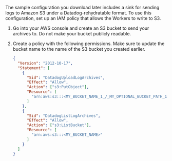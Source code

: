 The sample configuration you download later includes a sink for sending logs to Amazon S3 under a Datadog-rehydratable format. To use this configuration, set up an IAM policy that allows the Workers to write to S3.

1. Go into your AWS console and create an S3 bucket to send your archives to. Do not make your bucket publicly readable.

2. Create a policy with the following permissions. Make sure to update the bucket name to the name of the S3 bucket you created earlier.
    ```json
    {
      "Version": "2012-10-17",
      "Statement": [
        {
          "Sid": "DatadogUploadLogArchives",
          "Effect": "Allow",
          "Action": ["s3:PutObject"],
          "Resource": [
            "arn:aws:s3:::<MY_BUCKET_NAME_1_/_MY_OPTIONAL_BUCKET_PATH_1>/*",
          ]
        },
        {
          "Sid": "DatadogListLogArchives",
          "Effect": "Allow",
          "Action": ["s3:ListBucket"],
          "Resource": [
            "arn:aws:s3:::<MY_BUCKET_NAME>"
          ]
        }
      ]
    }
    ```
